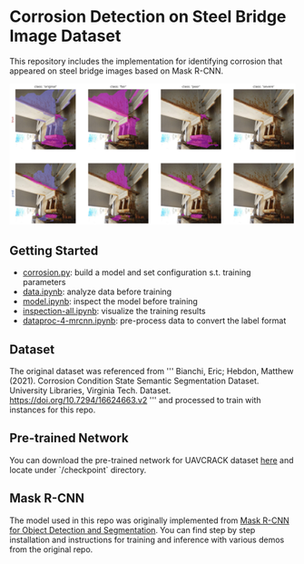 # Corrosion Detection on Steel Bridge Image Dataset

This repository includes the implementation for identifying corrosion that appeared on steel bridge images based on Mask R-CNN.

<p align="center"> <img src="assets/corrosion_sample.png" alt="example" width="600px"/> </p>

## Getting Started

* [corrosion.py](corrosion/corrosion.py): build a model and set configuration s.t. training parameters
* [data.ipynb](corrosion/data.ipynb): analyze data before training
* [model.ipynb](corrosion/model.ipynb): inspect the model before training
* [inspection-all.ipynb](corrosion/inspection-all.ipynb): visualize the training results
* [dataproc-4-mrcnn.ipynb](dataset/dataproc-4-mrcnn.ipynb): pre-process data to convert the label format


## Dataset

The original dataset was referenced from 
'''
Bianchi, Eric; Hebdon, Matthew (2021). Corrosion Condition State Semantic Segmentation Dataset. University Libraries, Virginia Tech. Dataset. https://doi.org/10.7294/16624663.v2
'''
and processed to train with instances for this repo.


## Pre-trained Network

You can download the pre-trained network for UAVCRACK dataset [here]([https://drive.google.com/file/d/19AYEglv8cAIz6vEos27OxCQScQhiTJiO/view?usp=sharing](https://uofnelincoln-my.sharepoint.com/:u:/g/personal/jlee90_unl_edu/ETSiqIwvJNtMiYsLxhgeLeUBHMKmPYLYjhPLx2M-Tml_0w?e=eThvGr)https://uofnelincoln-my.sharepoint.com/:u:/g/personal/jlee90_unl_edu/ETSiqIwvJNtMiYsLxhgeLeUBHMKmPYLYjhPLx2M-Tml_0w?e=eThvGr) and locate under `/checkpoint` directory.


## Mask R-CNN

The model used in this repo was originally implemented from [Mask R-CNN for Object Detection and Segmentation](https://github.com/matterport/Mask_RCNN). You can find step by step installation and instructions for training and inference with various demos from the original repo.
